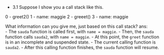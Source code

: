 - 3.1 Suppose I show you a call stack like this.

0 - greet2()
1 - name: maggie
2 - greeet()
3 - name: maggie

What information can you give me, just based on this call
stack?
    ans:        
        - The `sauda` function is called first, with `name = maggie`.
        - Then, the `sauda` function calls `sauda2`, with `name = maggie`.
        - At this point, the `greet` function is in an incomplete and suspended state.
        - The current calling function is `sauda2`.
        - After this calling function finishes, the `sauda` function will resume.
